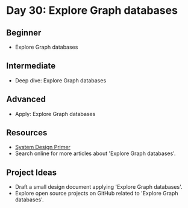 # Day 30: Explore Graph databases

## Beginner
- Explore Graph databases

## Intermediate
- Deep dive: Explore Graph databases

## Advanced
- Apply: Explore Graph databases

## Resources
- [System Design Primer](https://github.com/donnemartin/system-design-primer/search?q=Explore+Graph+databases)
- Search online for more articles about 'Explore Graph databases'.

## Project Ideas
- Draft a small design document applying 'Explore Graph databases'.
- Explore open source projects on GitHub related to 'Explore Graph databases'.
